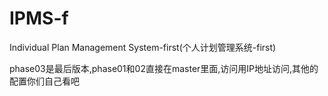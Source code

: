 # IPMS-f
Individual Plan Management System-first(个人计划管理系统-first)


phase03是最后版本,phase01和02直接在master里面,访问用IP地址访问,其他的配置你们自己看吧
